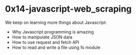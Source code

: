 # 0x14-javascript-web_scraping

We keep on learning more things about Javascript:
- Why Javascript programming is amazing
- How to manipulate JSON data
- How to use request and fetch API
- How to read and write a file using fs module
